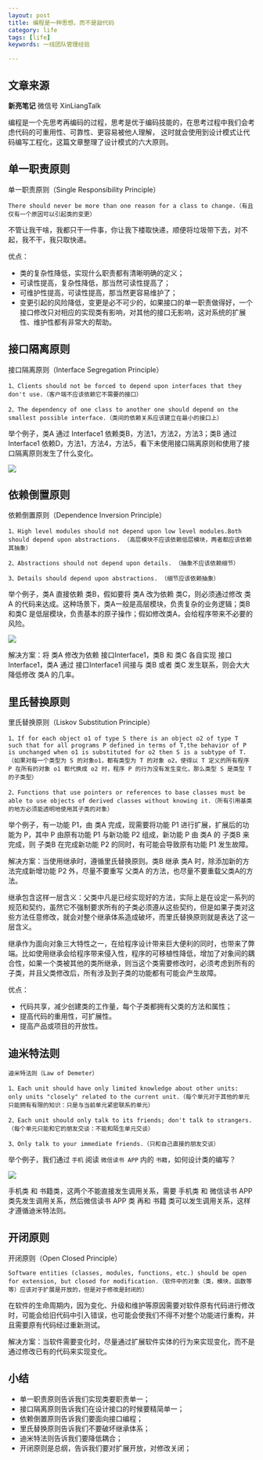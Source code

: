 ```yaml
---
layout: post
title: 编程是一种思想，而不是敲代码
category: life
tags: [life]
keywords: 一线团队管理经验

---
```


## 文章来源

  **新亮笔记**  微信号 XinLiangTalk

 

编程是一个先思考再编码的过程，思考是优于编码技能的，在思考过程中我们会考虑代码的可重用性、可靠性、更容易被他人理解，
这时就会使用到设计模式让代码编写工程化，这篇文章整理了设计模式的六大原则。

## 单一职责原则

单一职责原则（Single Responsibility Principle）

    There should never be more than one reason for a class to change.（有且仅有一个原因可以引起类的变更）

不管让我干啥，我都只干一件事，你让我下楼取快递，顺便将垃圾带下去，对不起，我不干，我只取快递。

优点：

*   类的复杂性降低，实现什么职责都有清晰明确的定义；
*   可读性提高，复杂性降低，那当然可读性提高了；
*   可维护性提高，可读性提高，那当然更容易维护了；
*   变更引起的风险降低，变更是必不可少的，如果接口的单一职责做得好，一个接口修改只对相应的实现类有影响，对其他的接口无影响，这对系统的扩展性、维护性都有非常大的帮助。

## 接口隔离原则

接口隔离原则（Interface Segregation Principle）
    
    1、Clients should not be forced to depend upon interfaces that they don't use.（客户端不应该依赖它不需要的接口）
    
    2、The dependency of one class to another one should depend on the smallest possible interface.（类间的依赖关系应该建立在最小的接口上）

举个例子，类A 通过 Interface1 依赖类B，方法1，方法2，方法3；类B 通过 Interface1 依赖D，方法1，方法4，方法5，看下未使用接口隔离原则和使用了接口隔离原则发生了什么变化。

![](https://ziyekudeng.github.io/assets/images/2020/10/1013/Programming-ideas/1.png)

## 依赖倒置原则

依赖倒置原则（Dependence Inversion Principle）
    
    1、High level modules should not depend upon low level modules.Both should depend upon abstractions. （高层模块不应该依赖低层模块，两者都应该依赖其抽象）
    
    2、Abstractions should not depend upon details. （抽象不应该依赖细节）
    
    3、Details should depend upon abstractions. （细节应该依赖抽象）

举个例子，类A 直接依赖 类B，假如要将 类A 改为依赖 类C，则必须通过修改 类A 的代码来达成。这种场景下，类A一般是高层模块，负责复杂的业务逻辑；类B 和类C 是低层模块，负责基本的原子操作；假如修改类A，会给程序带来不必要的风险。

![](https://ziyekudeng.github.io/assets/images/2020/10/1013/Programming-ideas/2.png)

解决方案：将 类A 修改为依赖 接口Interface1，类B 和 类C 各自实现 接口Interface1，类A 通过 接口Interface1 间接与 类B 或者 类C 发生联系，则会大大降低修改 类A 的几率。

## 里氏替换原则

里氏替换原则（Liskov Substitution Principle）
    
    1、If for each object o1 of type S there is an object o2 of type T such that for all programs P defined in terms of T,the behavior of P is unchanged when o1 is substituted for o2 then S is a subtype of T.（如果对每一个类型为 S 的对象o1，都有类型为 T 的对象 o2，使得以 T 定义的所有程序 P 在所有的对象 o1 都代换成 o2 时，程序 P 的行为没有发生变化，那么类型 S 是类型 T 的子类型）
    
    2、Functions that use pointers or references to base classes must be able to use objects of derived classes without knowing it.（所有引用基类的地方必须能透明地使用其子类的对象）

举个例子，有一功能 P1，由 类A 完成，现需要将功能 P1 进行扩展，扩展后的功能为 P，其中 P 由原有功能 P1 与新功能 P2 组成，新功能 P 由 类A 的 子类B 来完成，则 子类B 在完成新功能 P2 的同时，有可能会导致原有功能 P1 发生故障。

解决方案：当使用继承时，遵循里氏替换原则。类B 继承 类A 时，除添加新的方法完成新增功能 P2 外，尽量不要重写 父类A 的方法，也尽量不要重载父类A的方法。

继承包含这样一层含义：父类中凡是已经实现好的方法，实际上是在设定一系列的规范和契约，虽然它不强制要求所有的子类必须遵从这些契约，但是如果子类对这些方法任意修改，就会对整个继承体系造成破坏，而里氏替换原则就是表达了这一层含义。

继承作为面向对象三大特性之一，在给程序设计带来巨大便利的同时，也带来了弊端。比如使用继承会给程序带来侵入性，程序的可移植性降低，增加了对象间的耦合性，如果一个类被其他的类所继承，则当这个类需要修改时，必须考虑到所有的子类，并且父类修改后，所有涉及到子类的功能都有可能会产生故障。

优点：

*   代码共享，减少创建类的工作量，每个子类都拥有父类的方法和属性；
*   提高代码的重用性，可扩展性。
*   提高产品或项目的开放性。

## 迪米特法则
    
    迪米特法则（Law of Demeter）
    
    1、Each unit should have only limited knowledge about other units: only units "closely" related to the current unit.（每个单元对于其他的单元只能拥有有限的知识：只是与当前单元紧密联系的单元）
    
    2、Each unit should only talk to its friends; don't talk to strangers.（每个单元只能和它的朋友交谈：不能和陌生单元交谈）
    
    3、Only talk to your immediate friends.（只和自己直接的朋友交谈）

举个例子，我们通过 `手机` 阅读 `微信读书 APP` 内的 `书籍`，如何设计类的编写？

![](https://ziyekudeng.github.io/assets/images/2020/10/1013/Programming-ideas/3.png)

手机类 和 书籍类，这两个不能直接发生调用关系，需要 手机类 和 微信读书 APP 类先发生调用关系，然后微信读书 APP 类 再和 书籍 类可以发生调用关系，这样才遵循迪米特法则。

## 开闭原则

开闭原则（Open Closed Principle）

    Software entities (classes, modules, functions, etc.) should be open for extension, but closed for modification.（软件中的对象（类，模块，函数等等）应该对于扩展是开放的，但是对于修改是封闭的）

在软件的生命周期内，因为变化、升级和维护等原因需要对软件原有代码进行修改时，可能会给旧代码中引入错误，也可能会使我们不得不对整个功能进行重构，并且需要原有代码经过重新测试。

解决方案：当软件需要变化时，尽量通过扩展软件实体的行为来实现变化，而不是通过修改已有的代码来实现变化。

## 小结

*   单一职责原则告诉我们实现类要职责单一；
*   接口隔离原则告诉我们在设计接口的时候要精简单一；
*   依赖倒置原则告诉我们要面向接口编程；
*   里氏替换原则告诉我们不要破坏继承体系；
*   迪米特法则告诉我们要降低耦合；
*   开闭原则是总纲，告诉我们要对扩展开放，对修改关闭；

 
